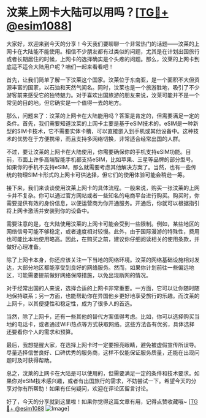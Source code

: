 # 汶莱上网卡大陆可以用吗？[[TG💪+ @esim1088](https://t.me/s/esim1088)]

大家好，欢迎来到今天的分享！今天我们要聊聊一个非常热门的话题——汶莱的上网卡在大陆能不能使用。相信不少朋友都有过类似的问题，尤其是在计划出国旅行或者长期居住的时候，上网卡的选择确实是个头疼的问题。那么，汶莱的上网卡到底适不适合大陆用户呢？咱们一起来看看吧！

首先，让我们简单了解一下汶莱这个国家。汶莱位于东南亚，是一个面积不大但资源丰富的国家，以石油和天然气闻名。同时，汶莱也是一个旅游胜地，吸引了不少游客前来感受它的独特魅力。对于喜欢出国旅游的朋友来说，汶莱可能并不是一个常见的目的地，但它确实是一个值得一去的地方。

那么，问题来了：汶莱的上网卡在大陆能用吗？答案是肯定的，但需要满足一定的条件。首先，我们需要知道汶莱的上网卡主要是基于eSIM技术的。eSIM是一种新型的SIM卡技术，它不需要实体卡槽，可以直接嵌入到手机或其他设备中。这种技术的优势在于方便携带，而且支持多网络切换，非常适合经常出国的人群。

不过，要让汶莱的上网卡在大陆使用，你需要确保你的手机支持eSIM功能。目前，市面上许多高端智能手机都支持eSIM，比如苹果、三星等品牌的部分型号。如果你的手机不支持eSIM，那么就需要考虑其他解决方案了。当然，也有一些传统的物理SIM卡形式的上网卡可供选择，但它们的使用体验可能会稍逊一筹。

接下来，我们来谈谈使用汶莱上网卡的具体流程。一般来说，购买一张汶莱的上网卡并不复杂。你可以通过官方网站或者一些知名的电商平台进行购买。购买时，你需要提供有效的身份信息，以便运营商为你开通服务。开通后，你就可以根据指引将上网卡激活并安装到你的设备中。

需要注意的是，在大陆使用汶莱的上网卡可能会受到一些限制。例如，某些地区的网络信号可能不够稳定，或者速度相对较慢。此外，由于国际漫游的特殊性，费用也可能比本地使用略高。因此，在购买之前，建议你仔细阅读相关的使用条款，并做好心理准备。

除了上网卡本身，你还应该关注一下当地的网络环境。汶莱的网络基础设施相对发达，大部分地区都能享受到良好的网络服务。然而，如果你计划前往一些偏远地区，可能需要提前做好网络保障措施，以免出现断网的情况。

对于经常出国的人来说，选择合适的上网卡非常重要。一方面，它可以让你随时随地保持联系；另一方面，也能帮助你在异国他乡更好地享受旅行的乐趣。而汶莱的上网卡，以其便捷性和稳定性，成为了很多人的首选。

当然，除了上网卡，还有一些其他的替代方案值得考虑。比如，你可以选择购买当地的电话卡，或者通过WiFi热点等方式获取网络。这些方法各有优劣，具体选择还要看你个人的需求和预算。

最后，我想提醒大家，在选择上网卡时一定要擦亮眼睛，避免被虚假宣传所误导。尽量选择信誉良好、口碑优秀的服务商，这样不仅能保证服务质量，还能在出现问题时及时获得帮助。

总之，汶莱的上网卡在大陆是可以使用的，但需要满足一定的条件和技术要求。如果你对eSIM技术感兴趣，或者有出国旅行的需求，不妨尝试一下。希望今天的分享对你有所帮助！如果有任何疑问，欢迎在评论区留言讨论。

好了，今天的分享就到这里啦！如果你觉得这篇文章有用，记得点赞收藏哦~ [[TG💪+ @esim1088](https://t.me/s/esim1088) ![Image](https://i.postimg.cc/4NQfJmqS/Snipaste-2025-05-13-00-14-12.png)]